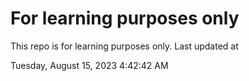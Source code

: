 # For learning purposes only
This repo is for learning purposes only.
Last updated at

Tuesday, August 15, 2023 4:42:42 AM

